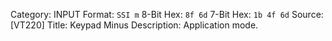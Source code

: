 Category: INPUT
Format: `SSI m`
8-Bit Hex: `8f 6d`
7-Bit Hex: `1b 4f 6d`
Source: [VT220]
Title: Keypad Minus
Description: Application mode.
